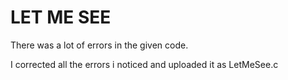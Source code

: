 # LET ME SEE
<p> There was a lot of errors in the given code. </p>
<p> I corrected all the errors i noticed and uploaded it as LetMeSee.c</p>
